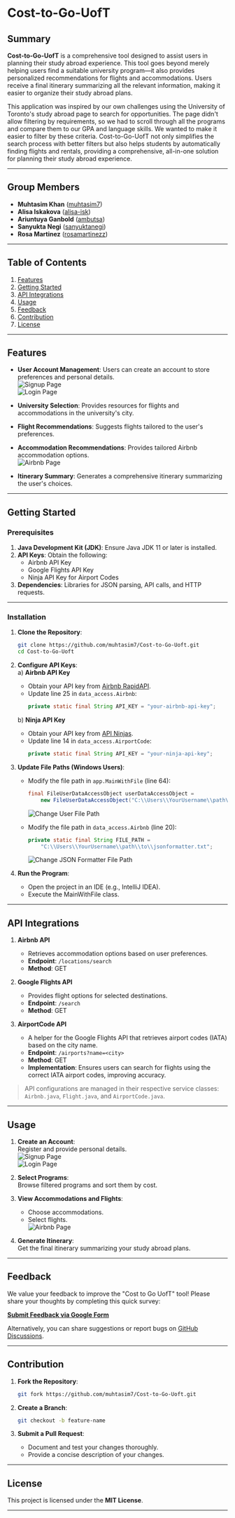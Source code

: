 # **Cost-to-Go-UofT**

## **Summary**

**Cost-to-Go-UofT** is a comprehensive tool designed to assist users in planning their study abroad experience. This tool goes beyond merely helping users find a suitable university program—it also provides personalized recommendations for flights and accommodations. Users receive a final itinerary summarizing all the relevant information, making it easier to organize their study abroad plans.

This application was inspired by our own challenges using the University of Toronto's study abroad page to search for opportunities. The page didn't allow filtering by requirements, so we had to scroll through all the programs and compare them to our GPA and language skills. We wanted to make it easier to filter by these criteria. Cost-to-Go-UofT not only simplifies the search process with better filters but also helps students by automatically finding flights and rentals, providing a comprehensive, all-in-one solution for planning their study abroad experience.

---

## **Group Members**

- **Muhtasim Khan** ([muhtasim7](https://github.com/muhtasim7))
- **Alisa Iskakova** ([alisa-isk](https://github.com/alisa-isk))
- **Ariuntuya Ganbold** ([ambutsa](https://github.com/ambutsa))
- **Sanyukta Negi** ([sanyuktanegi](https://github.com/sanyuktanegi))
- **Rosa Martinez** ([rosamartinezz](https://github.com/rosamartinezz))

---

## **Table of Contents**

1. [Features](#features)
2. [Getting Started](#getting-started)
3. [API Integrations](#api-integrations)
4. [Usage](#usage)
5. [Feedback](#feedback)
6. [Contribution](#contribution)
7. [License](#license)

---

## **Features**

- **User Account Management**: Users can create an account to store preferences and personal details.  
  ![Signup Page](docs/images/signup_page.png)  
  ![Login Page](docs/images/login_page.png)

- **University Selection**: Provides resources for flights and accommodations in the university's city.

- **Flight Recommendations**: Suggests flights tailored to the user's preferences.

- **Accommodation Recommendations**: Provides tailored Airbnb accommodation options.  
  ![Airbnb Page](docs/images/airbnb_page.png)

- **Itinerary Summary**: Generates a comprehensive itinerary summarizing the user's choices.

---

## **Getting Started**

### **Prerequisites**

1. **Java Development Kit (JDK)**: Ensure Java JDK 11 or later is installed.
2. **API Keys**: Obtain the following:
    - Airbnb API Key
    - Google Flights API Key
    - Ninja API Key for Airport Codes
3. **Dependencies**: Libraries for JSON parsing, API calls, and HTTP requests.

---

### **Installation**

1. **Clone the Repository**:
   ```bash
   git clone https://github.com/muhtasim7/Cost-to-Go-Uoft.git
   cd Cost-to-Go-Uoft
   ```

2. **Configure API Keys**:  
   a) **Airbnb API Key**
    - Obtain your API key from [Airbnb RapidAPI](https://rapidapi.com/apiheya/api/airbnb45/playground/apiendpoint_72dde06c-ddca-43d4-b418-96ea9725c65a).
    - Update line 25 in `data_access.Airbnb`:
      ```java
      private static final String API_KEY = "your-airbnb-api-key";
      ```

   b) **Ninja API Key**
    - Obtain your API key from [API Ninjas](https://api-ninjas.com/profile).
    - Update line 14 in `data_access.AirportCode`:
      ```java
      private static final String API_KEY = "your-ninja-api-key";
      ```

3. **Update File Paths (Windows Users)**:
    - Modify the file path in `app.MainWithFile` (line 64):
      ```java
      final FileUserDataAccessObject userDataAccessObject = 
          new FileUserDataAccessObject("C:\\Users\\YourUsername\\path\\to\\users.csv");
      ```  
      ![Change User File Path](docs/images/Change_user_file.png)

    - Modify the file path in `data_access.Airbnb` (line 20):
      ```java
      private static final String FILE_PATH = 
          "C:\\Users\\YourUsername\\path\\to\\jsonformatter.txt";
      ```  
      ![Change JSON Formatter File Path](docs/images/Change_jasonformatter_filepath.png)

4. **Run the Program**:
    - Open the project in an IDE (e.g., IntelliJ IDEA).
    - Execute the MainWithFile class.

---

## **API Integrations**

1. **Airbnb API**
    - Retrieves accommodation options based on user preferences.
    - **Endpoint**: `/locations/search`
    - **Method**: GET

2. **Google Flights API**
    - Provides flight options for selected destinations.
    - **Endpoint**: `/search`
    - **Method**: GET

3. **AirportCode API**
    - A helper for the Google Flights API that retrieves airport codes (IATA) based on the city name.
    - **Endpoint**: `/airports?name=<city>`
    - **Method**: GET
    - **Implementation**: Ensures users can search for flights using the correct IATA airport codes, improving accuracy.

> API configurations are managed in their respective service classes: `Airbnb.java`, `Flight.java`, and `AirportCode.java`.

---

## **Usage**

1. **Create an Account**:  
   Register and provide personal details.  
   ![Signup Page](docs/images/signup_page.png)  
   ![Login Page](docs/images/login_page.png)

2. **Select Programs**:  
   Browse filtered programs and sort them by cost.

3. **View Accommodations and Flights**:
    - Choose accommodations.
    - Select flights.  
      ![Airbnb Page](docs/images/airbnb_page.png)

4. **Generate Itinerary**:  
   Get the final itinerary summarizing your study abroad plans.

---

## **Feedback**

We value your feedback to improve the "Cost to Go UofT" tool! Please share your thoughts by completing this quick survey:

[**Submit Feedback via Google Form**](https://docs.google.com/forms/d/e/1FAIpQLSfBQT9fWh2ThmqRl-7_cY-GtExRZ6i26OpZ8rm3esO8uuPirQ/viewform?embedded=true)

Alternatively, you can share suggestions or report bugs on [GitHub Discussions](https://github.com/muhtasim7/Cost-to-Go-Uoft/discussions/20).

---

## **Contribution**

1. **Fork the Repository**:
   ```bash
   git fork https://github.com/muhtasim7/Cost-to-Go-Uoft.git
   ```

2. **Create a Branch**:
   ```bash
   git checkout -b feature-name
   ```

3. **Submit a Pull Request**:
    - Document and test your changes thoroughly.
    - Provide a concise description of your changes.

---

## **License**

This project is licensed under the **MIT License**.

--- 